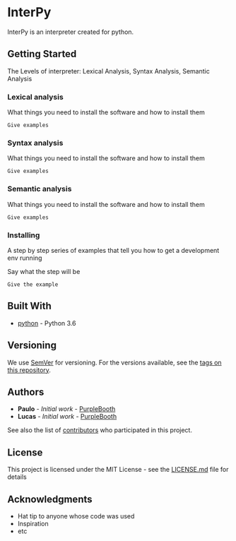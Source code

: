 # InterPy

InterPy is an interpreter created for python. 

## Getting Started

The Levels of interpreter: Lexical Analysis, Syntax Analysis, Semantic Analysis


### Lexical analysis

What things you need to install the software and how to install them

```
Give examples
```
### Syntax analysis

What things you need to install the software and how to install them

```
Give examples
```
### Semantic analysis

What things you need to install the software and how to install them

```
Give examples
```

### Installing

A step by step series of examples that tell you how to get a development env running

Say what the step will be

```
Give the example
```
## Built With

* [python](http://www.dropwizard.io/1.0.2/docs/) - Python 3.6

## Versioning

We use [SemVer](http://semver.org/) for versioning. For the versions available, see the [tags on this repository](https://github.com/your/project/tags). 

## Authors

* **Paulo** - *Initial work* - [PurpleBooth](https://github.com/PauloHenriqueRCS)
* **Lucas** - *Initial work* - [PurpleBooth](https://github.com/lucasstonehc)


See also the list of [contributors](https://github.com/your/project/contributors) who participated in this project.

## License

This project is licensed under the MIT License - see the [LICENSE.md](LICENSE.md) file for details

## Acknowledgments

* Hat tip to anyone whose code was used
* Inspiration
* etc

